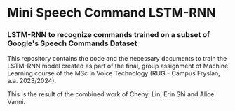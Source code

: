 # Mini Speech Command LSTM-RNN
### LSTM-RNN to recognize commands trained on a subset of Google's Speech Commands Dataset

This repository contains the code and the necessary documents to train the LSTM-RNN model created as part of the final, group assignment of Machine Learning course of the MSc in Voice Technology (RUG - Campus Fryslan, a.a. 2023/2024).

This is the result of the combined work of Chenyi Lin, Erin Shi and Alice Vanni.
